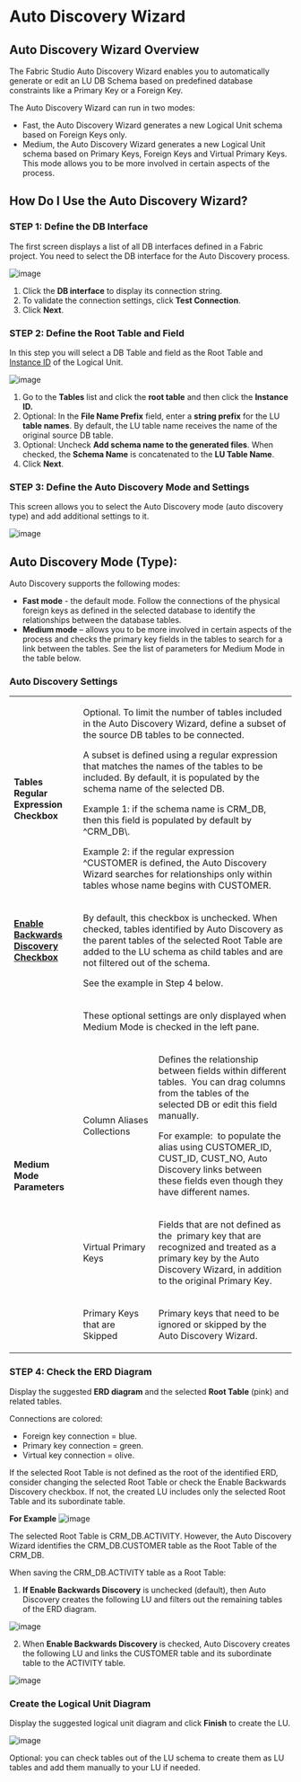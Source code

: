 # Auto Discovery Wizard

## Auto Discovery Wizard Overview 
The Fabric Studio Auto Discovery Wizard enables you to automatically generate or edit an LU DB Schema based on predefined database constraints like a Primary Key or a Foreign Key. 

The Auto Discovery Wizard can run in two modes:
* Fast, the Auto Discovery Wizard generates a new Logical Unit schema based on Foreign Keys only.
* Medium, the Auto Discovery Wizard generates a new Logical Unit schema based on Primary Keys, Foreign Keys and Virtual Primary Keys. This mode allows you to be more involved in certain aspects of the process. 

## How Do I Use the Auto Discovery Wizard?

### STEP 1: Define the DB Interface
The first screen displays a list of all DB interfaces defined in a Fabric project. You need to select the DB interface for the Auto Discovery process.

![image](https://k2vacademy.s3.amazonaws.com/Fabric/1_LU_Schema_and_Overview/1.6_Auto_Discovery_Wizard/1.6_auto_discovery_step_1.png)

1. Click the **DB interface** to display its connection string.
1. To validate the connection settings, click **Test Connection**. 
1. Click **Next**.

### STEP 2: Define the Root Table and Field
In this step you will select a DB Table and field as the Root Table and [Instance ID](https://github.com/k2view-academy/K2View-Academy/wiki/LU-Schema---Defining-the-Root-Table-and-Instances-ID-Column)  of the Logical Unit.

![image](https://k2vacademy.s3.amazonaws.com/Fabric/1_LU_Schema_and_Overview/1.6_Auto_Discovery_Wizard/1.6_auto_discovery_step_2.png)


1. Go to the **Tables** list and click the **root table** and then click the **Instance ID.**
1. Optional: In the **File Name Prefix** field, enter a **string prefix** for the LU **table names**. By default, the LU table name receives the name of the original source DB table.
1. Optional: Uncheck **Add schema name to the generated files**. When checked, the **Schema Name** is concatenated to the **LU Table Name**.  
1. Click **Next**.

### STEP 3: Define the Auto Discovery Mode and Settings
This screen allows you to select the Auto Discovery mode (auto discovery type) and add additional settings to it.

![image](https://k2vacademy.s3.amazonaws.com/Fabric/1_LU_Schema_and_Overview/1.6_Auto_Discovery_Wizard/1.6_auto_discovery_step_3.png)

## Auto Discovery Mode (Type):  
Auto Discovery supports the following modes:
* **Fast mode** - the default mode. Follow the connections of the physical foreign keys as defined in the selected database to identify the relationships between the database tables. 
* **Medium mode** – allows you to be more involved in certain aspects of the process and checks the primary key fields in the tables to search for a link between the tables. See the list of parameters for Medium Mode in the table below. 


### Auto Discovery Settings

<table>
<tbody>
<tr>
<td width="160">
<p><b>Tables Regular Expression Checkbox<b></p>
</td>
<td colspan="2" width="800">
<p>Optional. To limit the number of tables included in the Auto Discovery Wizard, define a subset of the source DB tables to be connected.</p>
<p>A subset is defined using a regular expression that matches the names of the tables to be included. By default, it is populated by the schema name of the selected DB.</p>
<p>Example 1: if the schema name is CRM_DB, then this field is populated by default by ^CRM_DB\.</p>
<p>Example 2: if the regular expression ^CUSTOMER is defined, the Auto Discovery Wizard searches for relationships only within tables whose name begins with CUSTOMER.</p>
</td>
</tr>
<tr>
<td width="160">
<p><a href="https://github.com/k2view-academy/K2View-Academy/wiki/Auto-Discovery-Wizard#step-4-check-the-erd-diagram"><b>Enable Backwards Discovery Checkbox<b></a></p>
<p>&nbsp;</p>
</td>
<td colspan="2" width="444">
<p>By default, this checkbox is unchecked. When checked, tables identified by Auto Discovery as the parent tables of the selected Root Table are added to the LU schema as child tables and are not filtered out of the schema.</p>
<p>See the example in Step 4 below.</p>
</td>
</tr>
<tr>
<td rowspan="4" width="160">
<p><b>Medium Mode Parameters<b></p>
</td>
<td colspan="2" width="444">
<p>These optional settings are only displayed when Medium Mode is checked in the left pane.</p>
</td>
</tr>
<tr>
<td width="123">
<p>Column Aliases Collections</p>
</td>
<td width="321">
<p>Defines the relationship between fields within different tables. &nbsp;You can drag columns from the tables of the selected DB or edit this field manually.</p>
<p>For example:&nbsp; to populate the alias using CUSTOMER_ID, CUST_ID, CUST_NO, Auto Discovery links between these fields even though they have different names.</p>
</td>
</tr>
<tr>
<td width="123">
<p>Virtual Primary Keys</p>
</td>
<td width="321">
<p>Fields that are not defined as the&nbsp; primary key that are recognized and treated as a primary key by the Auto Discovery Wizard, in addition to the original Primary Key.</p>
</td>
</tr>
<tr>
<td width="123">
<p>Primary Keys that are Skipped</p>
</td>
<td width="321">
<p>Primary keys that need to be ignored or skipped by the Auto Discovery Wizard.</p>
</td>
</tr>
</tbody>
</table>


### STEP 4: Check the ERD Diagram
Display the suggested **ERD diagram** and the selected **Root Table** (pink) and related tables. 

Connections are colored:
* Foreign key connection = blue.
* Primary key connection = green.
* Virtual key connection = olive.

If the selected Root Table is not defined as the root of the identified ERD, consider changing the selected Root Table or check the Enable Backwards Discovery checkbox. If not, the created LU includes only the selected Root Table and its subordinate table. 

**For Example** 
![image](https://k2vacademy.s3.amazonaws.com/Fabric/1_LU_Schema_and_Overview/1.6_Auto_Discovery_Wizard/1.6_auto_discovery_step_4.1.png)

The selected Root Table is CRM_DB.ACTIVITY. However, the Auto Discovery Wizard identifies the CRM_DB.CUSTOMER table as the Root Table of the CRM_DB. 

 
When saving the CRM_DB.ACTIVITY table as a Root Table:
1. **If Enable Backwards Discovery** is unchecked (default), then Auto Discovery creates the following LU and filters out the remaining tables of the ERD diagram.

![image](https://k2vacademy.s3.amazonaws.com/Fabric/1_LU_Schema_and_Overview/1.6_Auto_Discovery_Wizard/1.6_auto_discovery_step_4.2.png)

2. When **Enable Backwards Discovery** is checked, Auto Discovery creates the following LU and links the CUSTOMER table and its subordinate table to the ACTIVITY table.

![image](https://k2vacademy.s3.amazonaws.com/Fabric/1_LU_Schema_and_Overview/1.6_Auto_Discovery_Wizard/1.6_auto_discovery_step_4.3.png)

### Create the Logical Unit Diagram 
Display the suggested logical unit diagram and click **Finish** to create the LU. 

![image](https://k2vacademy.s3.amazonaws.com/Fabric/1_LU_Schema_and_Overview/1.6_Auto_Discovery_Wizard/1.6_auto_discovery_create_lu_diagram.png)

Optional: you can check tables out of the LU schema to create them as LU tables and add them manually to your LU if needed. 
